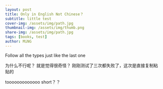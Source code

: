 ```yaml
---
layout: post
title: Only in English Not Chinese？
subtitle: little test
cover-img: /assets/img/path.jpg
thumbnail-img: /assets/img/thumb.png
share-img: /assets/img/path.jpg
tags: [books, test]
author: MiNG
---
```




Follow all the types just like the last one

为什么不行呢？
就是觉得很奇怪？
刚刚测试了三次都失败了，这次是直接复制粘贴的

tooooooooooooo short？？
